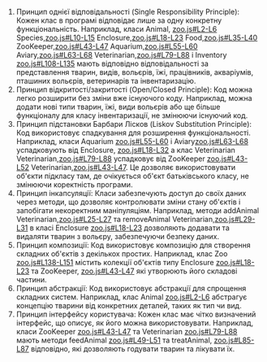 1) Принцип однієї відповідальності (Single Responsibility Principle):
Кожен клас в програмі відповідає лише за одну конкретну функціональність. Наприклад, класи Animal, [zoo.js#L2-L6](Посилання)
Species,[zoo.js#L10-L15](Посилання) Enclosure,[zoo.js#L18-L23](Посилання) Food,[zoo.js#L35-L40](Посилання) ZooKeeper,[zoo.js#L43-L47](Посилання) Aquarium,[zoo.js#L55-L60](Посилання) Aviary,[zoo.js#L63-L68](Посилання) Veterinarian,[zoo.js#L79-L88](Посилання)  і Inventory [zoo.js#L108-L135](Посилання) мають відповідно відповідальності за представлення тварин, видів, вольєрів, їжі, працівників, акваріумів, пташиних вольєрів, ветеринарів та інвентаризацію.
2) Принцип відкритості/закритості (Open/Closed Principle):
Код можна легко розширити без зміни вже існуючого коду. Наприклад, можна додати нові типи тварин, їжі, види вольєрів або ще більше функціоналу для класу інвентаризації, не змінюючи існуючий код.
3) Принцип підстановки Барбари Лісков (Liskov Substitution Principle):
Код використовує спадкування для розширення функціональності. Наприклад, класи Aquarium [zoo.js#L55-L60](Посилання) і Aviary[zoo.js#L63-L68](Посилання)  успадковують від Enclosure, [zoo.js#L18-L32](Посилання) а клас Veterinarian Veterinarian,[zoo.js#L79-L88](Посилання) успадковує від ZooKeeper [zoo.js#L43-L52](Посилання) Veterinarian,[zoo.js#L43-L47](Посилання). Це дозволяє використовувати об'єкти підкласу там, де очікується об'єкт батьківського класу, не змінюючи коректність програми.
4) Принцип інкапсуляції:
Класи забезпечують доступ до своїх даних через методи, що дозволяє контролювати зміни стану об'єктів і запобігати некоректним маніпуляціям. Наприклад, методи addAnimal Veterinarian,[zoo.js#L25-L27](Посилання) та removeAnimal Veterinarian,[zoo.js#L29-L31](Посилання) в класі Enclosure [zoo.js#L18-L23](Посилання) дозволяють додавати та видаляти тварин з вольєру, забезпечуючи безпеку даних.
5) Принцип композиції:
Код використовує композицію для створення складних об'єктів з декількох простих. Наприклад, клас Zoo [zoo.js#L138-L151](Посилання) містить колекції об'єктів типу Enclosure [zoo.js#L18-L23](Посилання) та ZooKeeper, [zoo.js#L43-L47](Посилання) які утворюють його складові частини.
6) Принцип абстракції:
Код використовує абстракції для спрощення складних систем. Наприклад, клас Animal [zoo.js#L2-L6](Посилання) абстрагує концепцію тварини від конкретних деталей, таких як тип чи вид.
7) Принцип інтерфейсу користувача:
Кожен клас має чітко визначений інтерфейс, що описує, як його можна використовувати. Наприклад, класи ZooKeeper [zoo.js#L43-L47](Посилання) та Veterinarian [zoo.js#L79-L88](Посилання) мають методи feedAnimal [zoo.js#L49-L51](Посилання) та treatAnimal, [zoo.js#L85-L87](Посилання) відповідно, які дозволяють годувати тварин та лікувати їх.
